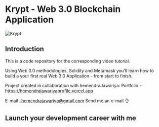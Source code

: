 # Krypt - Web 3.0 Blockchain Application
![Krypt](https://i.ibb.co/DVF4tNW/image.png)




## Introduction
This is a code repository for the corresponding video tutorial.

Using Web 3.0 methodologies, Solidity and Metamask you'll learn how to build a your first real Web 3.0 Application - from start to finish.

Project created in collaboration with hemendraJawariya: 
Portfolio - https://hemendrajawariyaprofile.vercel.app

E-mail -hemendrajawariya@gmail.com
 Send me an e-mail 👌

## Launch your development career with me
